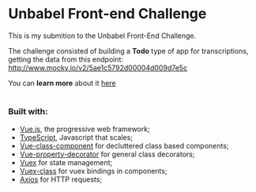 # Unbabel Front-end Challenge

This is my submition to the Unbabel Front-End Challenge.

The challenge consisted of building a **Todo** type of app for transcriptions, getting the data from this endpoint: http://www.mocky.io/v2/5ae1c5792d00004d009d7e5c

You can **learn more** about it [here](https://github.com/Unbabel/frontend-challenge/)

#
### Built with:
* [Vue.js](https://vuejs.org), the progressive web framework;
* [TypeScript](https://www.typescriptlang.org), Javascript that scales;
* [Vue-class-component](www.github.com/vuejs/vue-class-component) for decluttered class based components;
* [Vue-property-decorator](https://github.com/kaorun343/vue-property-decorator) for general class decorators;
* [Vuex](https://github.com/vuejs/vuex) for state management;
* [Vuex-class](https://github.com/ktsn/vuex-class) for vuex bindings in components;
* [Axios](https://github.com/axios/axios) for HTTP requests;

